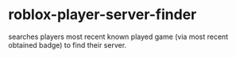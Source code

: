 # roblox-player-server-finder
searches players most recent known played game (via most recent obtained badge) to find their server.  
